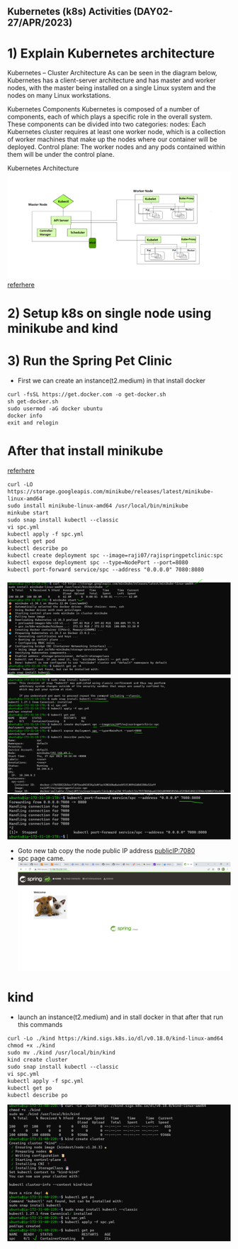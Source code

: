 Kubernetes (k8s) Activities (DAY02-27/APR/2023)
--------------------------------------------------------- 

# 1) Explain Kubernetes architecture
Kubernetes – Cluster Architecture
As can be seen in the diagram below, Kubernetes has a client-server architecture and has master and worker nodes, with the master being installed on a single Linux system and the nodes on many Linux workstations. 

Kubernetes Components
Kubernetes is composed of a number of components, each of which plays a specific role in the overall system. These components can be divided into two categories:
nodes: Each Kubernetes cluster requires at least one worker node, which is a collection of worker machines that make up the nodes where our container will be deployed.
Control plane: The worker nodes and any pods contained within them will be under the control plane. 
 

Kubernetes Architecture
![preview](../k8s_images/img12.png)
[referhere](https://www.geeksforgeeks.org/kubernetes-architecture/)


# 2) Setup k8s on single node using minikube and kind
# 3) Run the Spring Pet Clinic
* First we can create an instance(t2.medium) in that install docker
```
curl -fsSL https://get.docker.com -o get-docker.sh
sh get-docker.sh
sudo usermod -aG docker ubuntu
docker info
exit and relogin

```
# After that install minikube
  [referhere](https://minikube.sigs.k8s.io/docs/start/)
```
curl -LO https://storage.googleapis.com/minikube/releases/latest/minikube-linux-amd64
sudo install minikube-linux-amd64 /usr/local/bin/minikube
minkube start
sudo snap install kubectl --classic
vi spc.yml
kubectl apply -f spc.yml
kubectl get pod
kubectl describe po
kubectl create deployment spc --image=raji07/rajispringpetclinic:spc
kubectl expose deployment spc --type=NodePort --port=8080
kubectl port-forward service/spc --address "0.0.0.0" 7080:8080
```
![preview](../k8s_images/img8.png)
![preview](../k8s_images/img9.png)
![preview](../k8s_images/img10.png)
* Goto new tab copy the node public IP address <publicIP:7080>
* spc page came.
![preview](../k8s_images/img11.png)

# kind

* launch an instance(t2.medium) and in stall docker in that after that run this commands
```
curl -Lo ./kind https://kind.sigs.k8s.io/dl/v0.18.0/kind-linux-amd64
chmod +x ./kind
sudo mv ./kind /usr/local/bin/kind
kind create cluster
sudo snap install kubectl --classic
vi spc.yml
kubectl apply -f spc.yml
kubectl get po
kubectl describe po
```
![preview](../k8s_images/img13.png)